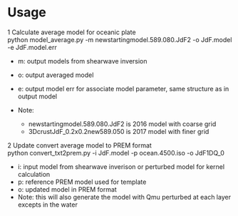 Usage
=====
1 Calculate average model for oceanic plate  
python model_average.py -m newstartingmodel.589.080.JdF2 -o JdF.model -e JdF.model.err  
* m: output models from shearwave inversion
* o: output averaged model
* e: output model err for associate model parameter, same structure as in output model

* Note:
   * newstartingmodel.589.080.JdF2 is 2016 model with coarse grid 
   * 3DcrustJdF_0.2x0.2new589.050 is 2017 model with finer grid 

2 Update convert average model to PREM format  
python convert_txt2prem.py -i JdF.model -p ocean.4500.iso -o JdF1DQ_0
* i: input model from shearwave inverison or perturbed model for kernel calculation
* p: reference PREM model used for template
* o: updated model in PREM format 
* Note: this will also generate the model with Qmu perturbed at each layer excepts in the water
